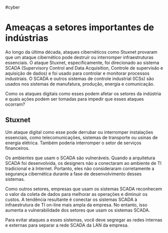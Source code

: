 #cyber 
# Ameaças a setores importantes de indústrias

Ao longo da última década, ataques cibernéticos como Stuxnet provaram que um ataque cibernético pode destruir ou interromper infraestruturas essenciais. O ataque Stuxnet, especificamente, foi direcionado ao sistema SCADA (Supervisory Control and Data Acquisition, Controle de supervisão e aquisição de dados) e foi usado para controlar e monitorar processos industriais. O SCADA e outros sistemas de controle industrial (ICSs) são usados nos sistemas de manufatura, produção, energia e comunicação.

Como os ataques digitais como esses podem afetar os setores da indústria e quais ações podem ser tomadas para impedir que esses ataques ocorram?

## Stuxnet

Um ataque digital como esse pode derrubar ou interromper instalações essenciais, como telecomunicações, sistemas de transporte ou usinas de energia elétrica. Também poderia interromper o setor de serviços financeiros.

Os ambientes que usam o SCADA são vulneráveis. Quando a arquitetura SCADA foi desenvolvida, os designers não a conectaram ao ambiente de TI tradicional e à Internet. Portanto, eles não consideraram corretamente a segurança cibernética durante a fase de desenvolvimento desses sistemas. 

Como outros setores, empresas que usam os sistemas SCADA reconhecem o valor da coleta de dados para melhorar as operações e diminuir os custos. A tendência resultante é conectar os sistemas SCADA à infraestrutura de TI on-line mais ampla da empresa. No entanto, isso aumenta a vulnerabilidade dos setores que usam os sistemas SCADA.

Para evitar ataques a esses sistemas, você deve segregar as redes internas e externas para separar a rede SCADA da LAN da empresa.